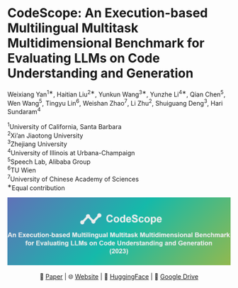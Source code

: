 # CodeScope: An Execution-based Multilingual Multitask Multidimensional Benchmark for Evaluating LLMs on Code Understanding and Generation

Weixiang Yan<sup>1∗</sup>, Haitian Liu<sup>2∗</sup>, Yunkun Wang<sup>3∗</sup>, Yunzhe Li<sup>4∗</sup>, Qian Chen<sup>5</sup>,
Wen Wang<sup>5</sup>, Tingyu Lin<sup>6</sup>, Weishan Zhao<sup>7</sup>, Li Zhu<sup>2</sup>, Shuiguang Deng<sup>3</sup>, Hari Sundaram<sup>4</sup>

<sup>1</sup>University of California, Santa Barbara<br>
<sup>2</sup>Xi’an Jiaotong University<br>
<sup>3</sup>Zhejiang University<br>
<sup>4</sup>University of Illinois at Urbana-Champaign<br>
<sup>5</sup>Speech Lab, Alibaba Group<br>
<sup>6</sup>TU Wien<br>
<sup>7</sup>University of Chinese Academy of Sciences<br>
<sup>∗</sup>Equal contribution<br>

<p align="center">
<img src="assets/banner.png" alt="CodeScope">
</p>

<p align="center">
    📃 <a href="" target="_blank">Paper</a> | 
    🌐 <a href="" target="_blank">Website</a> | 
    🤗 <a href="" target="_blank">HuggingFace</a> | 
    💭 <a href="" target="_blank">Google Drive</a>
</p>